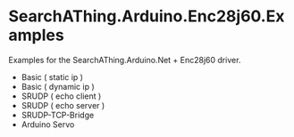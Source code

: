 # SearchAThing.Arduino.Enc28j60.Examples
Examples for the SearchAThing.Arduino.Net + Enc28j60 driver.
- Basic ( static ip )
- Basic ( dynamic ip )
- SRUDP ( echo client )
- SRUDP ( echo server )
- SRUDP-TCP-Bridge
- Arduino Servo

